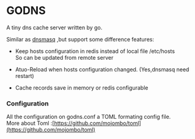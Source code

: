 GODNS
====

A tiny dns cache server written by go.


Similar as [dnsmasq](http://www.thekelleys.org.uk/dnsmasq/doc.html) ,but support some difference features:


* Keep hosts configuration in redis instead of local file /etc/hosts  
  So can be updated from remote server    

* Atuo-Reload when hosts configuration changed. (Yes,dnsmasq need restart)

* Cache records save in memory or redis configurable


### Configuration

All the configuration on godns.conf a TOML formating config file.   
More about Toml :[https://github.com/mojombo/toml](https://github.com/mojombo/toml)






